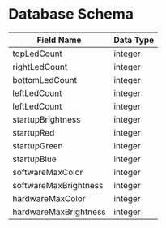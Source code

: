 # Database Schema

| Field Name            | Data Type |
|-----------------------|-----------|
| topLedCount           | integer   |
| rightLedCount         | integer   |
| bottomLedCount        | integer   |
| leftLedCount          | integer   |
| leftLedCount          | integer   |
| startupBrightness     | integer   |
| startupRed            | integer   |
| startupGreen          | integer   |
| startupBlue           | integer   |
| softwareMaxColor      | integer   |
| softwareMaxBrightness | integer   |
| hardwareMaxColor      | integer   |
| hardwareMaxBrightness | integer   |
